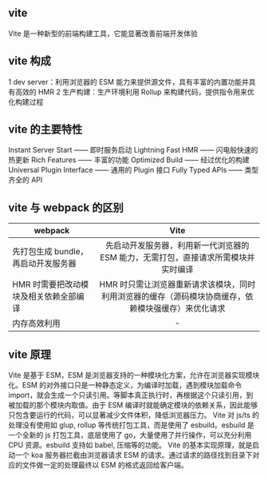## vite

Vite 是一种新型的前端构建工具，它能显著改善前端开发体验

## vite 构成

1 dev server：利用浏览器的 ESM 能力来提供源文件，具有丰富的内置功能并具有高效的 HMR
2 生产构建：生产环境利用 Rollup 来构建代码，提供指令用来优化构建过程

## vite 的主要特性

Instant Server Start —— 即时服务启动
Lightning Fast HMR —— 闪电般快速的热更新
Rich Features —— 丰富的功能
Optimized Build —— 经过优化的构建
Universal Plugin Interface —— 通用的 Plugin 接口
Fully Typed APIs —— 类型齐全的 API

## vite 与 webpack 的区别

| webpack                                |                                                 Vite                                                 |
| -------------------------------------- | :--------------------------------------------------------------------------------------------------: |
| 先打包生成 bundle，再启动开发服务器    |         先启动开发服务器，利用新一代浏览器的 ESM 能力，无需打包，直接请求所需模块并实时编译          |
| HMR 时需要把改动模块及相关依赖全部编译 | HMR 时只需让浏览器重新请求该模块，同时利用浏览器的缓存（源码模块协商缓存，依赖模块强缓存）来优化请求 |
| 内存高效利用                           |                                                  -                                                   |

## vite 原理

Vite 是基于 ESM，ESM 是浏览器支持的一种模块化方案，允许在浏览器实现模块化。ESM 的对外接口只是一种静态定义，为编译时加载，遇到模块加载命令 import，就会生成一个只读引用。等脚本真正执行时，再根据这个只读引用，到被加载的那个模块内取值。由于 ESM 编译时就能确定模块的依赖关系，因此能够只包含要运行的代码，可以显著减少文件体积，降低浏览器压力。
Vite 对 js/ts 的处理没有使用如 glup, rollup 等传统打包工具，而是使用了 esbuild。esbuild 是一个全新的 js 打包工具，底层使用了 go，大量使用了并行操作，可以充分利用 CPU 资源。esbuild 支持如 babel, 压缩等的功能。
Vite 的基本实现原理，就是启动一个 koa 服务器拦截由浏览器请求 ESM 的请求。通过请求的路径找到目录下对应的文件做一定的处理最终以 ESM 的格式返回给客户端。
